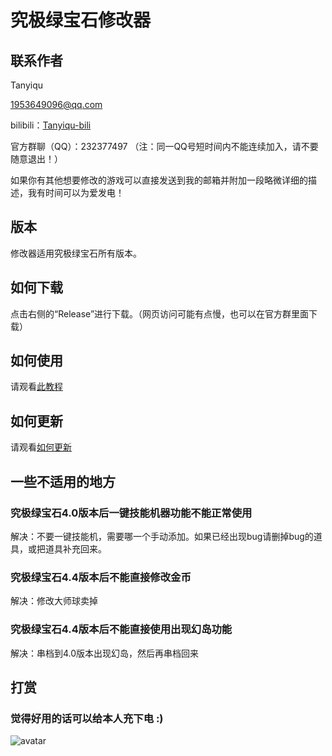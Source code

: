 # 究极绿宝石修改器

## 联系作者
Tanyiqu

1953649096@qq.com

bilibili：[Tanyiqu-bili](https://space.bilibili.com/42337616)

官方群聊（QQ）：232377497 （注：同一QQ号短时间内不能连续加入，请不要随意退出！）

如果你有其他想要修改的游戏可以直接发送到我的邮箱并附加一段略微详细的描述，我有时间可以为爱发电！

## 版本
修改器适用究极绿宝石所有版本。

## 如何下载
点击右侧的“Release”进行下载。（网页访问可能有点慢，也可以在官方群里面下载）

## 如何使用
请观看[此教程](https://www.bilibili.com/video/BV1cb411j7Ag)

## 如何更新
请观看[如何更新](https://www.bilibili.com/video/BV11i4y1G7aC)

## 一些不适用的地方
### 究极绿宝石4.0版本后一键技能机器功能不能正常使用
解决：不要一键技能机，需要哪一个手动添加。如果已经出现bug请删掉bug的道具，或把道具补充回来。

### 究极绿宝石4.4版本后不能直接修改金币
解决：修改大师球卖掉

### 究极绿宝石4.4版本后不能直接使用出现幻岛功能
解决：串档到4.0版本出现幻岛，然后再串档回来

## 打赏
### 觉得好用的话可以给本人充下电 :)
![avatar](https://tanyiqu.github.io/UltimateEmeraldHack/MyMH/images/tip.png)
